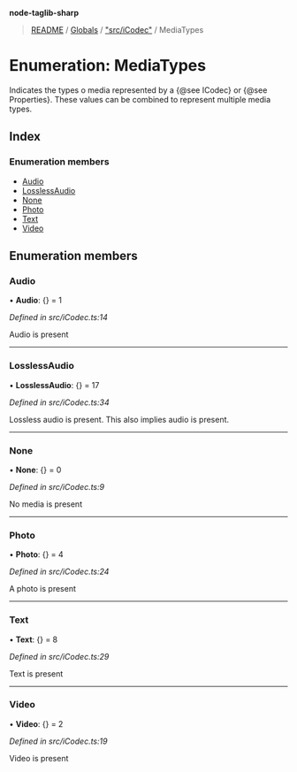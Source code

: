 **node-taglib-sharp**

> [README](../README.md) / [Globals](../globals.md) / ["src/iCodec"](../modules/_src_icodec_.md) / MediaTypes

# Enumeration: MediaTypes

Indicates the types o media represented by a {@see ICodec} or {@see Properties}. These values
can be combined to represent multiple media types.

## Index

### Enumeration members

* [Audio](_src_icodec_.mediatypes.md#audio)
* [LosslessAudio](_src_icodec_.mediatypes.md#losslessaudio)
* [None](_src_icodec_.mediatypes.md#none)
* [Photo](_src_icodec_.mediatypes.md#photo)
* [Text](_src_icodec_.mediatypes.md#text)
* [Video](_src_icodec_.mediatypes.md#video)

## Enumeration members

### Audio

•  **Audio**: {} = 1

*Defined in src/iCodec.ts:14*

Audio is present

___

### LosslessAudio

•  **LosslessAudio**: {} = 17

*Defined in src/iCodec.ts:34*

Lossless audio is present. This also implies audio is present.

___

### None

•  **None**: {} = 0

*Defined in src/iCodec.ts:9*

No media is present

___

### Photo

•  **Photo**: {} = 4

*Defined in src/iCodec.ts:24*

A photo is present

___

### Text

•  **Text**: {} = 8

*Defined in src/iCodec.ts:29*

Text is present

___

### Video

•  **Video**: {} = 2

*Defined in src/iCodec.ts:19*

Video is present
